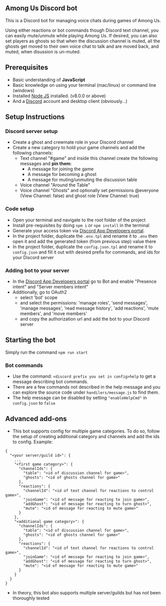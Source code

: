 ## Among Us Discord bot

This is a Discord bot for managing voice chats during games of Among Us.

Using either reactions or bot commands though Discord text channel, you can easily mute/unmute while playing Among Us.
If desired, you can also set players as ghosts so that when the discussion channel is muted, all the ghosts get moved to their own voice chat to talk and are moved back, and muted, when disussion is un-muted.

## Prerequisites

- Basic understanding of **JavaScript**
- Basic knowledge on using your terminal (mac/linux) or command line (windows)
- Installed [Node JS](https://nodejs.org/en/) installed. (v8.0.0 or above)
- And a [Discord](https://discordapp.com/) account and desktop client (obviously…)

## Setup Instructions

### Discord server setup

- Create a ghost and crewmate role in your Discord channel
- Create a new category to hold your game channels and add the following channels:
  - Text channel "#game" and inside this channel create the following messages and **pin them**:
    - A message for joining the game
    - A message for becoming a ghost
    - A message for muting/unmuting the discussion table
  - Voice channel "Around the Table"
  - Voice channel "Ghosts" and optionally set permissions @everyone (View Channel: false) and ghost role (View Channel: true)

### Code setup

- Open your terminal and navigate to the root folder of the project
- Install pre-requisites by doing `npm i` or `npm install` in the terminal
- Generate your access token via [Discord App Developers portal](https://discordapp.com/developers/applications/).
- In the project folder, duplicate the `.env.tpl` and rename it to `.env` then open it and add the generated token (from previous step) value there
- In the project folder, duplicate the `config.json.tpl` and rename it to `config.json` and fill it out with desired prefix for commands, and ids for your Discord server

### Adding bot to your server

- In the [Discord App Developers portal](https://discordapp.com/developers/applications/) go to Bot and enable "Presence intent" and "Server members intent"
- Additionally, go to OAuth2
  - select 'bot' scope
  - and select the permissions: 'manage roles', 'send messages', 'manage messages', 'read message history', 'add reactions', 'mute members', and 'move members'
  - and copy the authorization url and add the bot to your Discord server

## Starting the bot

Simply run the command `npm run start`

### Bot commands

- Use the command: `<discord prefix you set in config>help` to get a message describing bot commands.
- There are a few commands not described in the help message and you can explore the source code under `handilers/message.js` to find them.
- The help message can be disabled by setting `"enableHelpCmd"` in `config.json` to `false`

## Advanced add-ons

- This bot supports config for multiple game categories. To do so, follow the setup of creating additional category and channels and add the ids to config. Example:
```
{
  "<your server/guild id>": { 
    ...
    "<first game category>": {
      "channelIds": {
        "table": "<id of discussion channel for game>",
        "ghosts": "<id of ghosts channel for game>"
      },
      "reactions": {
        "channelId": "<id of text channel for reactions to control game>",
        "joinGame": "<id of message for reacting to join game>",
        "addGhost": "<id of message for reacting to turn ghost>",
        "mute": "<id of message for reacting to mute game>"
      }
    },
    "<additional game category>": {
      "channelIds": {
        "table": "<id of discussion channel for game>",
        "ghosts": "<id of ghosts channel for game>"
      },
      "reactions": {
        "channelId": "<id of text channel for reactions to control game>",
        "joinGame": "<id of message for reacting to join game>",
        "addGhost": "<id of message for reacting to turn ghost>",
        "mute": "<id of message for reacting to mute game>"
      }
    }
  }
}
```
- In theory, this bot also supports multiple server/guilds but has not been thoroughly tested
